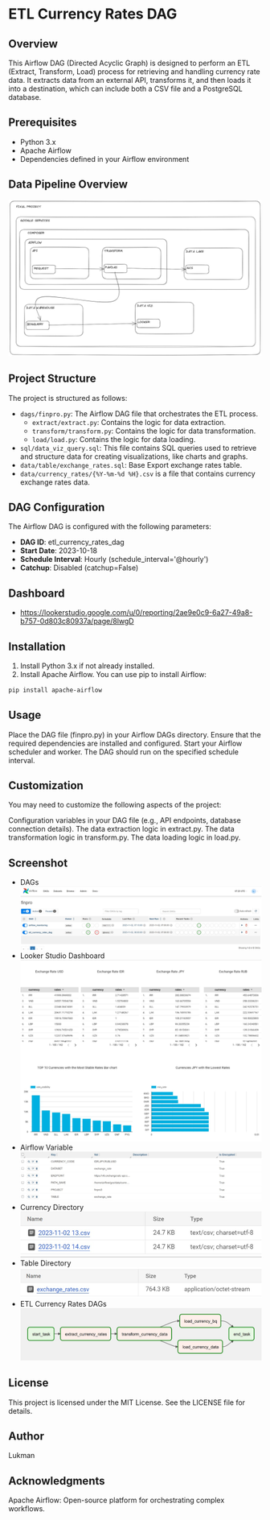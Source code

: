 # ETL Currency Rates DAG

## Overview

This Airflow DAG (Directed Acyclic Graph) is designed to perform an ETL (Extract, Transform, Load) process for retrieving and handling currency rate data. It extracts data from an external API, transforms it, and then loads it into a destination, which can include both a CSV file and a PostgreSQL database.

## Prerequisites

- Python 3.x
- Apache Airflow
- Dependencies defined in your Airflow environment

## Data Pipeline Overview
![data_pipeline.](ss/data_pipeline.png)

## Project Structure

The project is structured as follows:

- `dags/finpro.py`: The Airflow DAG file that orchestrates the ETL process.
  - `extract/extract.py`: Contains the logic for data extraction.
  - `transform/transform.py`: Contains the logic for data transformation.
  - `load/load.py`: Contains the logic for data loading.
- `sql/data_viz_query.sql`: This file contains SQL queries used to retrieve and structure data for creating visualizations, like charts and graphs.
- `data/table/exchange_rates.sql`: Base Export exchange rates table.
- `data/currency_rates/{%Y-%m-%d %H}.csv` is a file that contains currency exchange rates data.

## DAG Configuration

The Airflow DAG is configured with the following parameters:

- **DAG ID**: etl_currency_rates_dag
- **Start Date**: 2023-10-18
- **Schedule Interval**: Hourly (schedule_interval='@hourly')
- **Catchup**: Disabled (catchup=False)

## Dashboard
- https://lookerstudio.google.com/u/0/reporting/2ae9e0c9-6a27-49a8-b757-0d803c80937a/page/8lwgD

## Installation

1. Install Python 3.x if not already installed.
2. Install Apache Airflow. You can use pip to install Airflow:

```bash
pip install apache-airflow
```

## Usage
Place the DAG file (finpro.py) in your Airflow DAGs directory.
Ensure that the required dependencies are installed and configured.
Start your Airflow scheduler and worker.
The DAG should run on the specified schedule interval.

## Customization
You may need to customize the following aspects of the project:

Configuration variables in your DAG file (e.g., API endpoints, database connection details).
The data extraction logic in extract.py.
The data transformation logic in transform.py.
The data loading logic in load.py.

## Screenshot
- DAGs
![DAGs Screenshot.](ss/DAGs.jpeg)
- Looker Studio Dashboard
![Looker Studio Dashboard Screenshot.](ss/Looker%20Studio%20Dashboard.jpeg)
- Airflow Variable
![Airflow Variable Screenshot.](ss/airflow_variable.jpeg)
- Currency Directory
![Currency Directory Screenshot.](ss/currency_dir.jpeg)
- Table Directory
![Table Directory Screenshot.](ss/table_dir.jpeg)
- ETL Currency Rates DAGs
![ETL Currency Rates DAGs Screenshot.](ss/etl_currency_rates_dag_s.jpeg)

## License
This project is licensed under the MIT License. See the LICENSE file for details.

## Author
Lukman

## Acknowledgments
Apache Airflow: Open-source platform for orchestrating complex workflows.
